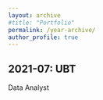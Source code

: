 ```yaml
---
layout: archive
#title: "Portfolio"
permalink: /year-archive/
author_profile: true
---
```


## 2021-07: UBT

Data Analyst
